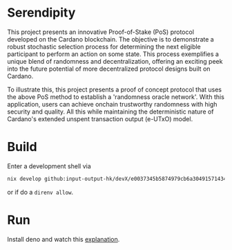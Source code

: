 # Serendipity
This project presents an innovative Proof-of-Stake (PoS) protocol developed on the Cardano blockchain. The objective is to demonstrate a robust stochastic selection process for determining the next eligible participant to perform an action on some state. This process exemplifies a unique blend of randomness and decentralization, offering an exciting peek into the future potential of more decentralized protocol designs built on Cardano.

To illustrate this, this project presents a proof of concept protocol that uses the above PoS method to establish a 'randomness oracle network'. With this application, users can achieve onchain trustworthy randomness with high security and quality. All this while maintaining the deterministic nature of Cardano's extended unspent transaction output (e-UTxO) model.

# Build
Enter a development shell via
```bash
nix develop github:input-output-hk/devX/e0037345b5874979cb6a304915714348febdae65#ghc8107-iog
```
or if do a `direnv allow`.

# Run
Install deno and watch this [explanation](https://youtu.be/YnoJRp-G_a8).
